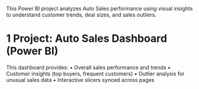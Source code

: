 
This Power BI project analyzes Auto Sales performance using visual insights to understand customer trends, deal sizes, and sales outliers.

# 1 Project: Auto Sales Dashboard (Power BI)
This dashboard provides:
•	Overall sales performance and trends
•	Customer insights (top buyers, frequent customers)
•	Outlier analysis for unusual sales data
•	Interactive slicers synced across pages
